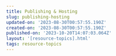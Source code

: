 ```yaml
---
title: Publishing & Hosting
slug: publishing-hosting
updated-on: '2023-08-30T00:57:55.190Z'
created-on: '2023-08-30T00:57:55.190Z'
published-on: '2023-10-20T14:07:03.064Z'
layout: '[resource-topics].html'
tags: resource-topics
---
```



